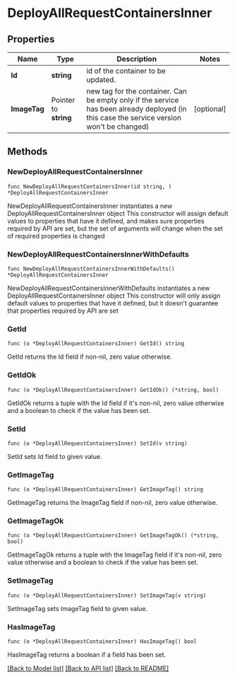 # DeployAllRequestContainersInner

## Properties

Name | Type | Description | Notes
------------ | ------------- | ------------- | -------------
**Id** | **string** | id of the container to be updated. | 
**ImageTag** | Pointer to **string** | new tag for the container. Can be empty only if the service has been already deployed (in this case the service version won&#39;t be changed) | [optional] 

## Methods

### NewDeployAllRequestContainersInner

`func NewDeployAllRequestContainersInner(id string, ) *DeployAllRequestContainersInner`

NewDeployAllRequestContainersInner instantiates a new DeployAllRequestContainersInner object
This constructor will assign default values to properties that have it defined,
and makes sure properties required by API are set, but the set of arguments
will change when the set of required properties is changed

### NewDeployAllRequestContainersInnerWithDefaults

`func NewDeployAllRequestContainersInnerWithDefaults() *DeployAllRequestContainersInner`

NewDeployAllRequestContainersInnerWithDefaults instantiates a new DeployAllRequestContainersInner object
This constructor will only assign default values to properties that have it defined,
but it doesn't guarantee that properties required by API are set

### GetId

`func (o *DeployAllRequestContainersInner) GetId() string`

GetId returns the Id field if non-nil, zero value otherwise.

### GetIdOk

`func (o *DeployAllRequestContainersInner) GetIdOk() (*string, bool)`

GetIdOk returns a tuple with the Id field if it's non-nil, zero value otherwise
and a boolean to check if the value has been set.

### SetId

`func (o *DeployAllRequestContainersInner) SetId(v string)`

SetId sets Id field to given value.


### GetImageTag

`func (o *DeployAllRequestContainersInner) GetImageTag() string`

GetImageTag returns the ImageTag field if non-nil, zero value otherwise.

### GetImageTagOk

`func (o *DeployAllRequestContainersInner) GetImageTagOk() (*string, bool)`

GetImageTagOk returns a tuple with the ImageTag field if it's non-nil, zero value otherwise
and a boolean to check if the value has been set.

### SetImageTag

`func (o *DeployAllRequestContainersInner) SetImageTag(v string)`

SetImageTag sets ImageTag field to given value.

### HasImageTag

`func (o *DeployAllRequestContainersInner) HasImageTag() bool`

HasImageTag returns a boolean if a field has been set.


[[Back to Model list]](../README.md#documentation-for-models) [[Back to API list]](../README.md#documentation-for-api-endpoints) [[Back to README]](../README.md)


